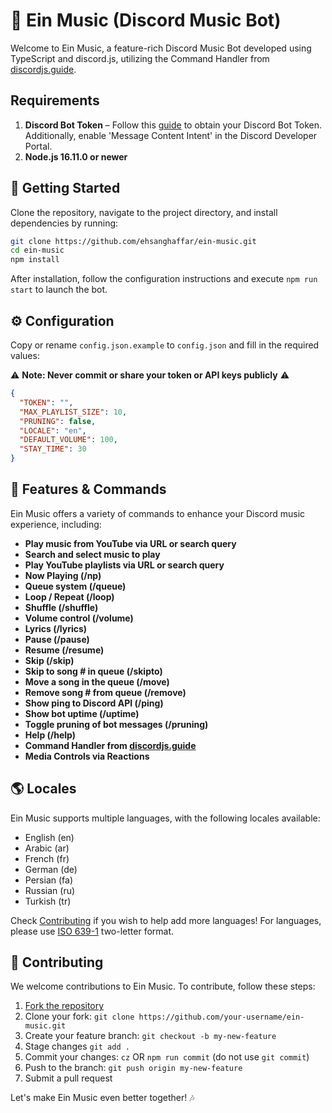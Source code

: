 # 🤖 Ein Music (Discord Music Bot)

Welcome to Ein Music, a feature-rich Discord Music Bot developed using TypeScript and discord.js, utilizing the Command Handler from [discordjs.guide](https://discordjs.guide).

## Requirements

1. **Discord Bot Token** – Follow this [guide](https://discordjs.guide/preparations/setting-up-a-bot-application.html#creating-your-bot) to obtain your Discord Bot Token. Additionally, enable 'Message Content Intent' in the Discord Developer Portal.
2. **Node.js 16.11.0 or newer**

## 🚀 Getting Started

Clone the repository, navigate to the project directory, and install dependencies by running:

```sh
git clone https://github.com/ehsanghaffar/ein-music.git
cd ein-music
npm install
```

After installation, follow the configuration instructions and execute `npm run start` to launch the bot.

## ⚙️ Configuration

Copy or rename `config.json.example` to `config.json` and fill in the required values:

⚠️ **Note: Never commit or share your token or API keys publicly** ⚠️

```json
{
  "TOKEN": "",
  "MAX_PLAYLIST_SIZE": 10,
  "PRUNING": false,
  "LOCALE": "en",
  "DEFAULT_VOLUME": 100,
  "STAY_TIME": 30
}
```

## 📝 Features & Commands

Ein Music offers a variety of commands to enhance your Discord music experience, including:

- **Play music from YouTube via URL or search query**
- **Search and select music to play**
- **Play YouTube playlists via URL or search query**
- **Now Playing (/np)**
- **Queue system (/queue)**
- **Loop / Repeat (/loop)**
- **Shuffle (/shuffle)**
- **Volume control (/volume)**
- **Lyrics (/lyrics)**
- **Pause (/pause)**
- **Resume (/resume)**
- **Skip (/skip)**
- **Skip to song # in queue (/skipto)**
- **Move a song in the queue (/move)**
- **Remove song # from queue (/remove)**
- **Show ping to Discord API (/ping)**
- **Show bot uptime (/uptime)**
- **Toggle pruning of bot messages (/pruning)**
- **Help (/help)**
- **Command Handler from [discordjs.guide](https://discordjs.guide/)**
- **Media Controls via Reactions**

## 🌎 Locales

Ein Music supports multiple languages, with the following locales available:

- English (en)
- Arabic (ar)
- French (fr)
- German (de)
- Persian (fa)
- Russian (ru)
- Turkish (tr)

Check [Contributing](#-contributing) if you wish to help add more languages! For languages, please use [ISO 639-1](https://en.wikipedia.org/wiki/List_of_ISO_639-1_codes) two-letter format.

## 🤝 Contributing

We welcome contributions to Ein Music. To contribute, follow these steps:

1. [Fork the repository](https://github.com/ehsanghaffar/ein-music/fork)
2. Clone your fork: `git clone https://github.com/your-username/ein-music.git`
3. Create your feature branch: `git checkout -b my-new-feature`
4. Stage changes `git add .`
5. Commit your changes: `cz` OR `npm run commit` (do not use `git commit`)
6. Push to the branch: `git push origin my-new-feature`
7. Submit a pull request

Let's make Ein Music even better together! 🎶
